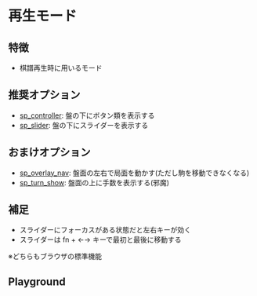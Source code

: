 # 再生モード

## 特徴

  * 棋譜再生時に用いるモード

## 推奨オプション

* [sp_controller](/reference/props/#sp-controller): 盤の下にボタン類を表示する
* [sp_slider](/reference/props/#sp-slider): 盤の下にスライダーを表示する

## おまけオプション

* [sp_overlay_nav](/reference/props/#sp-overlay-nav): 盤面の左右で局面を動かす(ただし駒を移動できなくなる)
* [sp_turn_show](/reference/props/#sp-turn-show): 盤面の上に手数を表示する(邪魔)

## 補足

* スライダーにフォーカスがある状態だと左右キーが効く
* スライダーは fn + ←→ キーで最初と最後に移動する

※どちらもブラウザの標準機能

## Playground

<ShogiPlayerWcWrapper sp_mode="view" sp_controller sp_slider sp_turn_show sp_body="position sfen lnsgkgsnl/1r7/ppppppppp/9/9/9/PPPPPPPPP/1B5R1/LNSGKGSNL w - 1 moves 7a6b 7g7f 5c5d 2g2f 5a4b 2f2e 4b3b 2e2d 2c2d 2h2d 6b5c 2d2f P*2c 3i4h 8c8d 7i7h 8d8e 8h7g 4a4b 5g5f 6a5b 6g6f 7c7d 7g6h 5c6d 7h6g 5b5c 6i7h 9c9d 9g9f 5c4d 6f6e 6d7c 4h5g 8b6b 8i7g 6b8b 5g6f 1c1d 1g1f 9d9e 9f9e 8e8f 8g8f 9a9e P*9g 9e9g 9i9g P*9f 7g8e 9f9g+ 8e7c+ 8a7c P*9d 8b9b S*8c 9b9a 2f2h P*8g 6h4f 5d5e 6f5e 4d4e 4f5g 7c6e 5g8d N*3e L*2g 3e2g+ 2h2g 8g8h+ 7h6h 9g8g 5e6f 8h7h 6g7h 8g7h 6h7h L*6d P*6g 4e5f P*5h P*5g 2g2f L*5c 6f6e 6d6e 5i6h 5g5h+ 4i5h P*5g 5h4h S*8i N*7i P*8g 7h8g S*7h N*6f 9a8a 9d9c+ 7h8g+ 7i8g 8a8c 9c8c G*7h 6h5i S*5h" />
